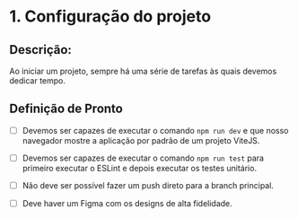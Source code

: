 # 1. Configuração do projeto

## Descrição:

Ao iniciar um projeto, sempre há uma série de tarefas às quais devemos dedicar tempo.

## Definição de Pronto

- [ ] Devemos ser capazes de executar o comando `npm run dev` e que nosso navegador mostre a aplicação por padrão de um projeto ViteJS.

- [ ] Devemos ser capazes de executar o comando `npm run test` para primeiro executar o ESLint e depois executar os testes unitário.

- [ ] Não deve ser possível fazer um push direto para a branch principal.

- [ ] Deve haver um Figma com os designs de alta fidelidade.
